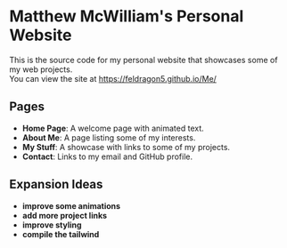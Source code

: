 # Matthew McWilliam's Personal Website

This is the source code for my personal website that showcases some of my web projects.  
You can view the site at https://feldragon5.github.io/Me/

## Pages

-   **Home Page**: A welcome page with animated text.
-   **About Me**: A page listing some of my interests.
-   **My Stuff**: A showcase with links to some of my projects.
-   **Contact**: Links to my email and GitHub profile.

## Expansion Ideas

-   **improve some animations**
-   **add more project links**
-   **improve styling**
-   **compile the tailwind**
